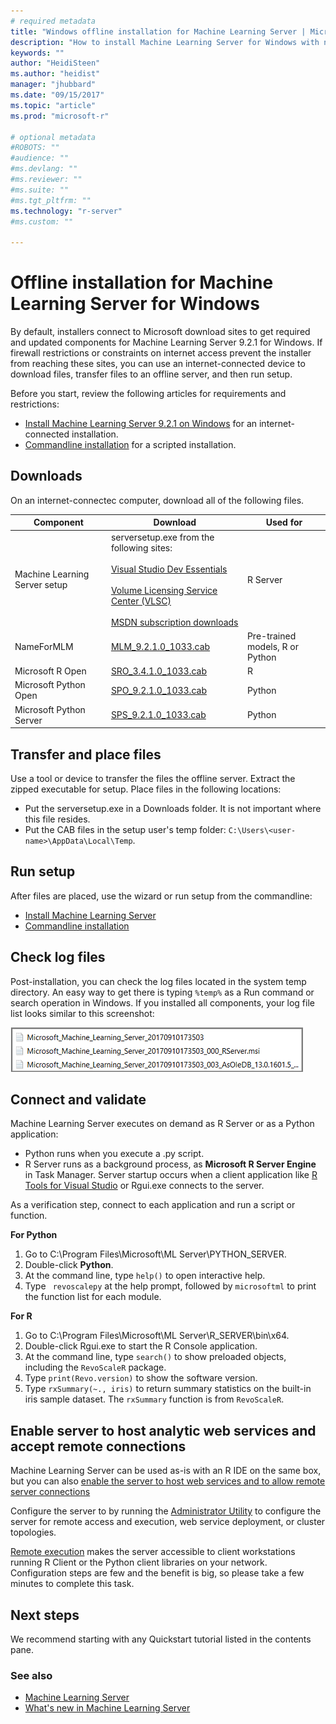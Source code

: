 ```yaml
---
# required metadata
title: "Windows offline installation for Machine Learning Server | Microsoft Docs"
description: "How to install Machine Learning Server for Windows with no internet connection."
keywords: ""
author: "HeidiSteen"
ms.author: "heidist"
manager: "jhubbard"
ms.date: "09/15/2017"
ms.topic: "article"
ms.prod: "microsoft-r"

# optional metadata
#ROBOTS: ""
#audience: ""
#ms.devlang: ""
#ms.reviewer: ""
#ms.suite: ""
#ms.tgt_pltfrm: ""
ms.technology: "r-server"
#ms.custom: ""

---
```


# Offline installation for Machine Learning Server for Windows

By default, installers connect to Microsoft download sites to get required and updated components for Machine Learning Server 9.2.1 for Windows. If firewall restrictions or constraints on internet access prevent the installer from reaching these sites, you can use an internet-connected device to download files, transfer files to an offline server, and then run setup.

Before you start, review the following articles for requirements and restrictions:

+ [Install Machine Learning Server 9.2.1 on Windows](machine-learning-server-windows-install.md) for an internet-connected installation.
+ [Commandline installation](machine-learning-server-windows-offline.md) for a scripted installation.

## Downloads

On an internet-connectec computer, download all of the following files.

<a name="file-list"></a>

| Component | Download | Used for | 
|-----------|----------|----------|
|Machine Learning Server setup | serversetup.exe from the following sites:<br/><br/>[Visual Studio Dev Essentials](http://go.microsoft.com/fwlink/?LinkId=717968&clcid=0x409) <br/><br/> [Volume Licensing Service Center (VLSC)](http://go.microsoft.com/fwlink/?LinkId=717966&clcid=0x409) <br/><br/> [MSDN subscription downloads](https://msdn.microsoft.com/subscriptions/downloads/hh442898.aspx) | R Server |
|NameForMLM |[MLM_9.2.1.0_1033.cab](https://go.microsoft.com/fwlink/?LinkId=852727) | Pre-trained models, R or Python |
|Microsoft R Open |[SRO_3.4.1.0_1033.cab](https://go.microsoft.com/fwlink/?LinkId=852724) | R |
|Microsoft Python Open |[SPO_9.2.1.0_1033.cab](https://go.microsoft.com/fwlink/?LinkId=852723) | Python |
|Microsoft Python Server |[SPS_9.2.1.0_1033.cab](https://go.microsoft.com/fwlink/?LinkId=852726) | Python |

## Transfer and place files

Use a tool or device to transfer the files the offline server. Extract the zipped executable for setup. Place files in the following locations:

+ Put the serversetup.exe in a Downloads folder. It is not important where this file resides.
+ Put the CAB files in the setup user's temp folder: `C:\Users\<user-name>\AppData\Local\Temp`. 

## Run setup

After files are placed, use the wizard or run setup from the commandline:

+ [Install Machine Learning Server](machine-learning-server-windows-install.md)
+ [Commandline installation](machine-learning-server-windows-commandline.md)

## Check log files

Post-installation, you can check the log files located in the system temp directory. An easy way to get there is typing `%temp%` as a Run command or search operation in Windows. If you installed all components, your log file list looks similar to this screenshot:

  ![Machine Learning Server setup log files](./media/mlserver-setup-log-files.png)

## Connect and validate

Machine Learning Server executes on demand as R Server or as a Python application:
 
+ Python runs when you execute a .py script. 
+ R Server runs as a background process, as **Microsoft R Server Engine** in Task Manager. Server startup occurs when a client application like [R Tools for Visual Studio](https://docs.microsoft.com/visualstudio/rtvs/installation) or Rgui.exe connects to the server.

As a verification step, connect to each application and run a script or function.

**For Python**

1. Go to C:\Program Files\Microsoft\ML Server\PYTHON_SERVER.
2. Double-click **Python**.
3. At the command line, type `help()` to open interactive help.
4. Type ` revoscalepy` at the help prompt, followed by `microsoftml` to print the function list for each module.

**For R**

1. Go to C:\Program Files\Microsoft\ML Server\R_SERVER\bin\x64.
2. Double-click Rgui.exe to start the R Console application.
3. At the command line, type `search()` to show preloaded objects, including the `RevoScaleR` package. 
4. Type `print(Revo.version)` to show the software version.
5. Type `rxSummary(~., iris)` to return summary statistics on the built-in iris sample dataset. The `rxSummary` function is from `RevoScaleR`. 

## Enable server to host analytic web services and accept remote connections

Machine Learning Server can be used as-is with an R IDE on the same box, but you can also [enable the server to host web services and to allow remote server connections](../operationalize/configure-start-for-administrators.md#configure-server-for-operationalization)

Configure the server to by running the [Administrator Utility](../operationalize/configure-use-admin-utility.md) to configure the server for remote access and execution, web service deployment, or cluster topologies. 

[Remote execution](../r/how-to-execute-code-remotely.md) makes the server accessible to client workstations running R Client or the Python client libraries on your network. Configuration steps are few and the benefit is big, so please take a few minutes to complete this task.

## Next steps

We recommend starting with any Quickstart tutorial listed in the contents pane. 

### See also

+ [Machine Learning Server](../what-is-machine-learning-server.md)
+ [What's new in Machine Learning Server](../whats-new-in-machine-learning-server.md)